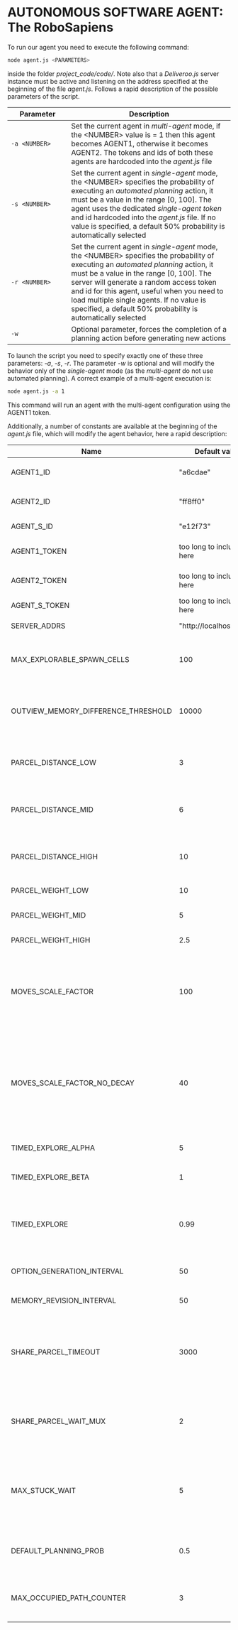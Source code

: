 # AUTONOMOUS SOFTWARE AGENT: The RoboSapiens

To run our agent you need to execute the following command:

```bash
node agent.js <PARAMETERS>
```

inside the folder _project_code/code/_. Note also that a _Deliveroo.js_ server instance must be active and listening on the address specified at the beginning of the file _agent.js_. Follows a rapid description of the possible parameters of the script.

| <div style="width:120px">Parameter</div> | Description                                                                                                                                                                                                                                                                                                                                                                           |
| ---------------------------------------- | ------------------------------------------------------------------------------------------------------------------------------------------------------------------------------------------------------------------------------------------------------------------------------------------------------------------------------------------------------------------------------------- |
| <code>-a \<NUMBER></code>                | Set the current agent in _multi-agent_ mode, if the \<NUMBER> value is = 1 then this agent becomes AGENT1, otherwise it becomes AGENT2. The tokens and ids of both these agents are hardcoded into the _agent.js_ file                                                                                                                                                                |
| <code>-s \<NUMBER\></code>               | Set the current agent in _single-agent_ mode, the \<NUMBER> specifies the probability of executing an _automated planning_ action, it must be a value in the range [0, 100]. The agent uses the dedicated _single-agent token_ and id hardcoded into the _agent.js_ file. If no value is specified, a default 50% probability is automatically selected                               |
| <code>-r \<NUMBER\></code>               | Set the current agent in _single-agent_ mode, the \<NUMBER> specifies the probability of executing an _automated planning_ action, it must be a value in the range [0, 100]. The server will generate a random access token and id for this agent, useful when you need to load multiple single agents. If no value is specified, a default 50% probability is automatically selected |
| <code>-w</code>                          | Optional parameter, forces the completion of a planning action before generating new actions                                                                                                                                                                                                                                                                                          |

To launch the script you need to specify exactly one of these three parameters: _-a_, _-s_, _-r_. The parameter _-w_ is optional and will modify the behavior only of the _single-agent_ mode (as the _multi-agent_ do not use automated planning). A correct example of a multi-agent execution is:

```bash
node agent.js -a 1
```

This command will run an agent with the multi-agent configuration using the AGENT1 token.

Additionally, a number of constants are available at the beginning of the _agent.js_ file, which will modify the agent behavior, here a rapid description:

| Name                                | Default value            | Description                                                                                                                                                                                              |
| ----------------------------------- | ------------------------ | -------------------------------------------------------------------------------------------------------------------------------------------------------------------------------------------------------- |
| AGENT1_ID                           | "a6cdae"                 | Hardcoded id for AGENT1 for multi-agent mode                                                                                                                                                             |
| AGENT2_ID                           | "ff8ff0"                 | Hardcoded id for AGENT2 for multi-agent mode                                                                                                                                                             |
| AGENT_S_ID                          | "e12f73"                 | Hardcoded id for single-agent mode                                                                                                                                                                       |
| AGENT1_TOKEN                        | too long to include here | Hardcoded token for AGENT1 for multi-agent mode                                                                                                                                                          |
| AGENT2_TOKEN                        | too long to include here | Hardcoded token for AGENT2 for multi-agent mode                                                                                                                                                          |
| AGENT_S_TOKEN                       | too long to include here | Hardcoded token for single-agent mode                                                                                                                                                                    |
| SERVER_ADDRS                        | "http://localhost:8080"  | Address of the _Deliveroo.js_ server                                                                                                                                                                     |
| MAX_EXPLORABLE_SPAWN_CELLS          | 100                      | Maximum number of explorable cells considered when selecting a random cell to explore                                                                                                                    |
| OUTVIEW_MEMORY_DIFFERENCE_THRESHOLD | 10000                    | Length in ms of the time window considered during the memory revision for the items outside of sensing range                                                                                             |
| PARCEL_DISTANCE_LOW                 | 3                        | Maximum distance of the "near" parcels considered when computing the parcel reward                                                                                                                       |
| PARCEL_DISTANCE_MID                 | 6                        | Maximum distance of the "near-distant" parcels considered when computing the parcel reward                                                                                                               |
| PARCEL_DISTANCE_HIGH                | 10                       | Maximum distance of the "distant" parcels considered when computing the parcel reward                                                                                                                    |
| PARCEL_WEIGHT_LOW                   | 10                       | Reward multiplier for the "near" parcels                                                                                                                                                                 |
| PARCEL_WEIGHT_MID                   | 5                        | Reward multiplier for the "near-distant" parcels                                                                                                                                                         |
| PARCEL_WEIGHT_HIGH                  | 2.5                      | Reward multiplier for the "distant" parcels                                                                                                                                                              |
| MOVES_SCALE_FACTOR                  | 100                      | Scale factor applied to the "move counter" mechanism to increase the probability of a delivery intention, lower values mean higher delivery probability                                                  |
| MOVES_SCALE_FACTOR_NO_DECAY         | 40                       | Scale factor applied to the "move counter" mechanism to increase the probability of a delivery intention when the parcels have an INFINITE decay interval, lower values mean higher delivery probability |
| TIMED_EXPLORE_ALPHA                 | 5                        | Alpha value used when selecting a timed explore target                                                                                                                                                   |
| TIMED_EXPLORE_BETA                  | 1                        | Beta value used when selecting a timed explore target                                                                                                                                                    |
| TIMED_EXPLORE                       | 0.99                     | Probability of select the timed-explore strategy, instead of a distance-explore strategy, when an explore intention is pushed                                                                            |
| OPTION_GENERATION_INTERVAL          | 50                       | Time, in ms, between an option generation and another                                                                                                                                                    |
| MEMORY_REVISION_INTERVAL            | 50                       | Time, in ms, between a memory revision and another                                                                                                                                                       |
| SHARE_PARCEL_TIMEOUT                | 3000                     | Maximum time, in ms, the agent will await at the wait position/exchange position during a _recover_shared_parcel_ / _share_parcel_ intention                                                             |
| SHARE_PARCEL_WAIT_MUX               | 2                        | How many movement durations the agent should wait in the _support_position_ for the pal to pick up the parcels during a _share_parcel_ intention                                                         |
| MAX_STUCK_WAIT                      | 5                        | Maximum number of movement durations the agent should wait when bumping into another agent, this is necessary to resolve stale situations when bumping                                                   |
| DEFAULT_PLANNING_PROB               | 0.5                      | Default planning probability adopted when no value is specified in the command line                                                                                                                      |
| MAX_OCCUPIED_PATH_COUNTER           | 3                        | Maximum number of checks during the Move plan to decide if a path is occupied by another agent.                                                                                                          |
